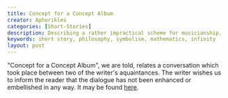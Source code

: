 ```yaml
---
title: Concept for a Concept Album
creator: Aphorikles
categories: [Short-Stories]
description: Describing a rather impractical scheme for musicianship.
keywords: short story, philosophy, symbolism, mathematics, infinity
layout: post
---
```


"Concept for a Concept Album", we are told, relates a conversation which took place between two of the writer's aquaintances. The writer wishes us to inform the reader that the dialogue has not been enhanced or embellished in any way. It may be found <a href="https://firebasestorage.googleapis.com/v0/b/perceptua-b6ea3.appspot.com/o/public%2FConcept%20for%20a%20Concept%20Album.pdf?alt=media&token=d017b5f6-3ad6-494d-aa6e-f230ec7564a4" target="_blank">here</a>.
